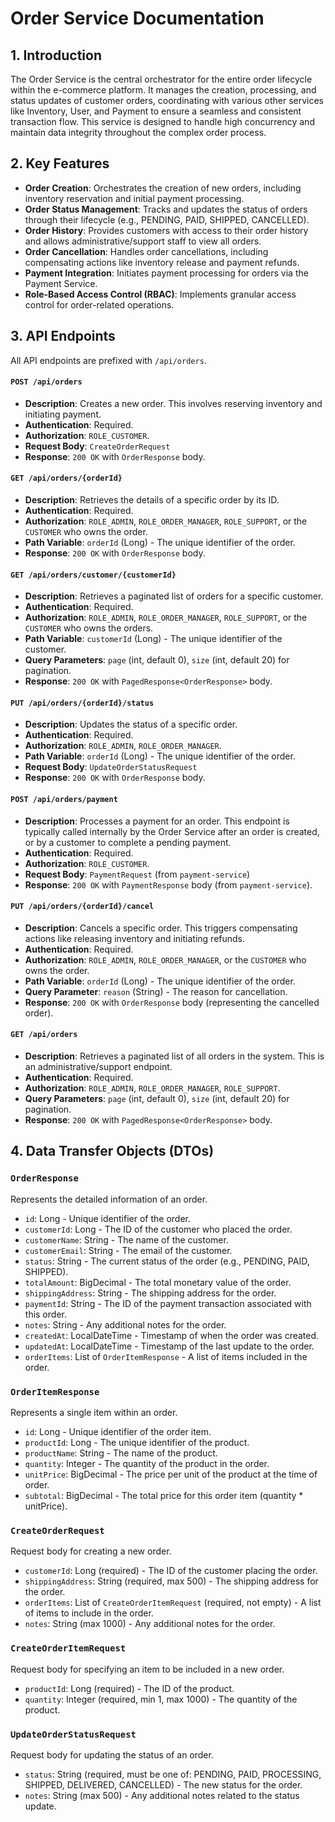 # Order Service Documentation

## 1. Introduction

The Order Service is the central orchestrator for the entire order lifecycle within the e-commerce platform. It manages the creation, processing, and status updates of customer orders, coordinating with various other services like Inventory, User, and Payment to ensure a seamless and consistent transaction flow. This service is designed to handle high concurrency and maintain data integrity throughout the complex order process.

## 2. Key Features

*   **Order Creation**: Orchestrates the creation of new orders, including inventory reservation and initial payment processing.
*   **Order Status Management**: Tracks and updates the status of orders through their lifecycle (e.g., PENDING, PAID, SHIPPED, CANCELLED).
*   **Order History**: Provides customers with access to their order history and allows administrative/support staff to view all orders.
*   **Order Cancellation**: Handles order cancellations, including compensating actions like inventory release and payment refunds.
*   **Payment Integration**: Initiates payment processing for orders via the Payment Service.
*   **Role-Based Access Control (RBAC)**: Implements granular access control for order-related operations.

## 3. API Endpoints

All API endpoints are prefixed with `/api/orders`.

#### `POST /api/orders`
*   **Description**: Creates a new order. This involves reserving inventory and initiating payment.
*   **Authentication**: Required.
*   **Authorization**: `ROLE_CUSTOMER`.
*   **Request Body**: `CreateOrderRequest`
*   **Response**: `200 OK` with `OrderResponse` body.

#### `GET /api/orders/{orderId}`
*   **Description**: Retrieves the details of a specific order by its ID.
*   **Authentication**: Required.
*   **Authorization**: `ROLE_ADMIN`, `ROLE_ORDER_MANAGER`, `ROLE_SUPPORT`, or the `CUSTOMER` who owns the order.
*   **Path Variable**: `orderId` (Long) - The unique identifier of the order.
*   **Response**: `200 OK` with `OrderResponse` body.

#### `GET /api/orders/customer/{customerId}`
*   **Description**: Retrieves a paginated list of orders for a specific customer.
*   **Authentication**: Required.
*   **Authorization**: `ROLE_ADMIN`, `ROLE_ORDER_MANAGER`, `ROLE_SUPPORT`, or the `CUSTOMER` who owns the orders.
*   **Path Variable**: `customerId` (Long) - The unique identifier of the customer.
*   **Query Parameters**: `page` (int, default 0), `size` (int, default 20) for pagination.
*   **Response**: `200 OK` with `PagedResponse<OrderResponse>` body.

#### `PUT /api/orders/{orderId}/status`
*   **Description**: Updates the status of a specific order.
*   **Authentication**: Required.
*   **Authorization**: `ROLE_ADMIN`, `ROLE_ORDER_MANAGER`.
*   **Path Variable**: `orderId` (Long) - The unique identifier of the order.
*   **Request Body**: `UpdateOrderStatusRequest`
*   **Response**: `200 OK` with `OrderResponse` body.

#### `POST /api/orders/payment`
*   **Description**: Processes a payment for an order. This endpoint is typically called internally by the Order Service after an order is created, or by a customer to complete a pending payment.
*   **Authentication**: Required.
*   **Authorization**: `ROLE_CUSTOMER`.
*   **Request Body**: `PaymentRequest` (from `payment-service`)
*   **Response**: `200 OK` with `PaymentResponse` body (from `payment-service`).

#### `PUT /api/orders/{orderId}/cancel`
*   **Description**: Cancels a specific order. This triggers compensating actions like releasing inventory and initiating refunds.
*   **Authentication**: Required.
*   **Authorization**: `ROLE_ADMIN`, `ROLE_ORDER_MANAGER`, or the `CUSTOMER` who owns the order.
*   **Path Variable**: `orderId` (Long) - The unique identifier of the order.
*   **Query Parameter**: `reason` (String) - The reason for cancellation.
*   **Response**: `200 OK` with `OrderResponse` body (representing the cancelled order).

#### `GET /api/orders`
*   **Description**: Retrieves a paginated list of all orders in the system. This is an administrative/support endpoint.
*   **Authentication**: Required.
*   **Authorization**: `ROLE_ADMIN`, `ROLE_ORDER_MANAGER`, `ROLE_SUPPORT`.
*   **Query Parameters**: `page` (int, default 0), `size` (int, default 20) for pagination.
*   **Response**: `200 OK` with `PagedResponse<OrderResponse>` body.

## 4. Data Transfer Objects (DTOs)

### `OrderResponse`
Represents the detailed information of an order.
*   `id`: Long - Unique identifier of the order.
*   `customerId`: Long - The ID of the customer who placed the order.
*   `customerName`: String - The name of the customer.
*   `customerEmail`: String - The email of the customer.
*   `status`: String - The current status of the order (e.g., PENDING, PAID, SHIPPED).
*   `totalAmount`: BigDecimal - The total monetary value of the order.
*   `shippingAddress`: String - The shipping address for the order.
*   `paymentId`: String - The ID of the payment transaction associated with this order.
*   `notes`: String - Any additional notes for the order.
*   `createdAt`: LocalDateTime - Timestamp of when the order was created.
*   `updatedAt`: LocalDateTime - Timestamp of the last update to the order.
*   `orderItems`: List of `OrderItemResponse` - A list of items included in the order.

### `OrderItemResponse`
Represents a single item within an order.
*   `id`: Long - Unique identifier of the order item.
*   `productId`: Long - The unique identifier of the product.
*   `productName`: String - The name of the product.
*   `quantity`: Integer - The quantity of the product in the order.
*   `unitPrice`: BigDecimal - The price per unit of the product at the time of order.
*   `subtotal`: BigDecimal - The total price for this order item (quantity * unitPrice).

### `CreateOrderRequest`
Request body for creating a new order.
*   `customerId`: Long (required) - The ID of the customer placing the order.
*   `shippingAddress`: String (required, max 500) - The shipping address for the order.
*   `orderItems`: List of `CreateOrderItemRequest` (required, not empty) - A list of items to include in the order.
*   `notes`: String (max 1000) - Any additional notes for the order.

### `CreateOrderItemRequest`
Request body for specifying an item to be included in a new order.
*   `productId`: Long (required) - The ID of the product.
*   `quantity`: Integer (required, min 1, max 1000) - The quantity of the product.

### `UpdateOrderStatusRequest`
Request body for updating the status of an order.
*   `status`: String (required, must be one of: PENDING, PAID, PROCESSING, SHIPPED, DELIVERED, CANCELLED) - The new status for the order.
*   `notes`: String (max 500) - Any additional notes related to the status update.
